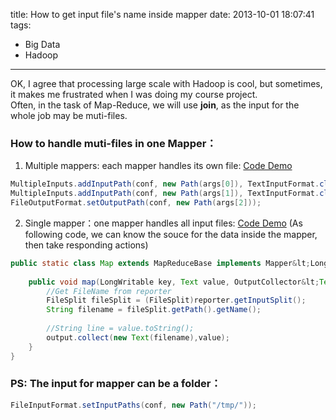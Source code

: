 title: How to get input file's name inside mapper
date: 2013-10-01 18:07:41
tags: 
  - Big Data
  - Hadoop
---
OK, I agree that processing large scale with Hadoop is cool, but sometimes, it makes me frustrated when I was doing my course project.    
Often, in the task of Map-Reduce, we will use **join**, as the input for the whole job may be muti-files.  
<!-- more -->
### How to handle muti-files in one Mapper：

1. Multiple mappers: each mapper handles its own file: [Code Demo](https://github.com/zhouhao/Hadoop-Easy-MapReduce/blob/master/MapReduceQueries/Query3/query3.java)    

```java
MultipleInputs.addInputPath(conf, new Path(args[0]), TextInputFormat.class, CustomerMap.class);
MultipleInputs.addInputPath(conf, new Path(args[1]), TextInputFormat.class, TransactionMap.class);
FileOutputFormat.setOutputPath(conf, new Path(args[2]));    
```

2. Single mapper：one mapper handles all input files: [Code Demo](https://github.com/zhouhao/CS525-Big-Data-Course-Project/blob/master/Demo_getFileNameFromReporter/query1.java) (As following code, we can know the souce for the data inside the mapper, then take responding actions)      
    
```java
public static class Map extends MapReduceBase implements Mapper&lt;LongWritable, Text, Text, Text> {
    
    public void map(LongWritable key, Text value, OutputCollector&lt;Text,Text> output, Reporter reporter) throws IOException {
        //Get FileName from reporter
        FileSplit fileSplit = (FileSplit)reporter.getInputSplit();
        String filename = fileSplit.getPath().getName();
        
        //String line = value.toString();
        output.collect(new Text(filename),value);  			
    }
}
```

### PS: The input for mapper can be a folder：
```java
FileInputFormat.setInputPaths(conf, new Path("/tmp/"));
```